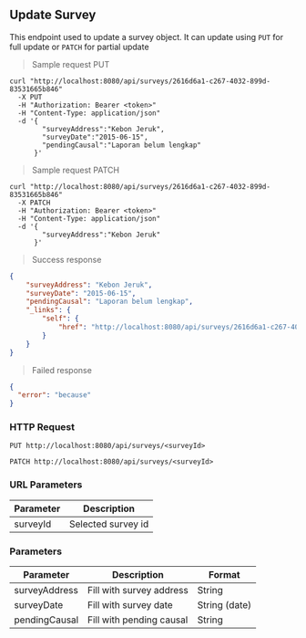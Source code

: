 ## Update Survey

This endpoint used to update a survey object. It can update using <code>PUT</code> for full update or <code>PATCH</code> for partial update

> Sample request PUT

```shell
curl "http://localhost:8080/api/surveys/2616d6a1-c267-4032-899d-83531665b846"
  -X PUT
  -H "Authorization: Bearer <token>"
  -H "Content-Type: application/json"
  -d '{
        "surveyAddress":"Kebon Jeruk",
        "surveyDate":"2015-06-15",
        "pendingCausal":"Laporan belum lengkap"
      }'
```

> Sample request PATCH

```shell
curl "http://localhost:8080/api/surveys/2616d6a1-c267-4032-899d-83531665b846"
  -X PATCH
  -H "Authorization: Bearer <token>"
  -H "Content-Type: application/json"
  -d '{
        "surveyAddress":"Kebon Jeruk"
      }'
```

> Success response

```json
{
    "surveyAddress": "Kebon Jeruk",
    "surveyDate": "2015-06-15",
    "pendingCausal": "Laporan belum lengkap",
    "_links": {
        "self": {
            "href": "http://localhost:8080/api/surveys/2616d6a1-c267-4032-899d-83531665b846"
        }
    }
}
```

> Failed response

```json
{
  "error": "because"
}
```

### HTTP Request

`PUT http://localhost:8080/api/surveys/<surveyId>`

`PATCH http://localhost:8080/api/surveys/<surveyId>`

### URL Parameters

Parameter | Description
--------- | -----------
surveyId | Selected survey id

### Parameters

Parameter | Description | Format 
--------- | ----------- | ------ 
surveyAddress | Fill with survey address | String
surveyDate | Fill with survey date | String (date)
pendingCausal | Fill with pending causal | String 